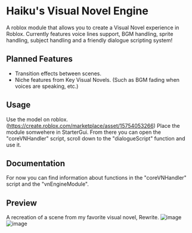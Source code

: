 # Haiku's Visual Novel Engine
A roblox module that allows you to create a Visual Novel experience in Roblox.
Currently features voice lines support, BGM handling, sprite handling, subject handling and a friendly dialogue scripting system!

## Planned Features
- Transition effects between scenes.
- Niche features from Key Visual Novels. (Such as BGM fading when voices are speaking, etc.)

## Usage
Use the model on roblox. (https://create.roblox.com/marketplace/asset/15754053266) Place the module somwehere in StarterGui. From there you can open the "coreVNHandler" script, scroll down to the "dialogueScript" function and use it.

## Documentation
For now you can find information about functions in the "coreVNHandler" script and the "vnEngineModule".

## Preview
A recreation of a scene from my favorite visual novel, Rewrite.
![image](https://github.com/haiku-balls/roblox_visualNovel/assets/65756037/c496d48b-9e5d-4038-bc4e-3622f2d5d44a)
![image](https://github.com/haiku-balls/roblox_visualNovel/assets/65756037/a27f2a48-efb7-4c92-b0cd-e51f903c9f08)

